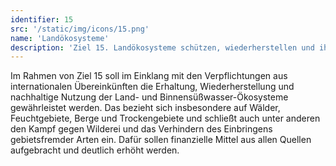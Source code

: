 ```yaml
---
identifier: 15
src: '/static/img/icons/15.png'
name: 'Landökosysteme'
description: 'Ziel 15. Landökosysteme schützen, wiederherstellen und ihre nachhaltige Nutzung fördern, Wälder nachhaltig bewirtschaften, Wüstenbildung bekämpfen, Bodendegradation beenden und umkehren und dem Verlust der biologischen Vielfalt ein Ende setzen'
---
```

Im Rahmen von Ziel 15 soll im Einklang mit den Verpflichtungen aus internationalen Übereinkünften die 
Erhaltung, Wiederherstellung und nachhaltige Nutzung der Land- und Binnensüßwasser-Ökosysteme 
gewährleistet werden. Das bezieht sich insbesondere auf Wälder, Feuchtgebiete, Berge und Trockengebiete 
und schließt auch unter anderen den Kampf gegen Wilderei und das Verhindern des Einbringens 
gebietsfremder Arten ein. Dafür sollen finanzielle Mittel aus allen Quellen aufgebracht und deutlich 
erhöht werden.

